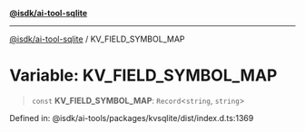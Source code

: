 [**@isdk/ai-tool-sqlite**](../README.md)

***

[@isdk/ai-tool-sqlite](../globals.md) / KV\_FIELD\_SYMBOL\_MAP

# Variable: KV\_FIELD\_SYMBOL\_MAP

> `const` **KV\_FIELD\_SYMBOL\_MAP**: `Record`\<`string`, `string`\>

Defined in: @isdk/ai-tools/packages/kvsqlite/dist/index.d.ts:1369
